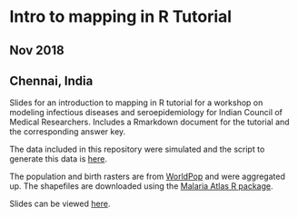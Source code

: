 # Intro to mapping in R Tutorial 
## Nov 2018
## Chennai, India
Slides for an introduction to mapping in R tutorial for a workshop on modeling infectious diseases and seroepidemiology for Indian Council of Medical Researchers. Includes a Rmarkdown document for the tutorial and the corresponding answer key.

The data included in this repository were simulated and the script to generate this data is [here](gen_spatial_data.R).

The population and birth rasters are from [WorldPop](https://www.worldpop.org) and were aggregated up. The shapefiles are downloaded using the [Malaria Atlas R package](https://cran.r-project.org/web/packages/malariaAtlas/index.html).

Slides can be viewed [here](https://mrajeev08.github.io/mapping-tutorial/).
